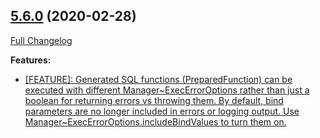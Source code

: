 ## [5.6.0](https://ugate.github.io/sqler/tree/v5.6.0) (2020-02-28)
[Full Changelog](https://ugate.github.io/sqler/compare/v5.5.0...v5.6.0)


__Features:__
* [[FEATURE]: Generated SQL functions (PreparedFunction) can be executed with different Manager~ExecErrorOptions rather than just a boolean for returning errors vs throwing them. By default, bind parameters are no longer included in errors or logging output. Use Manager~ExecErrorOptions.includeBindValues to turn them on.](https://ugate.github.io/sqler/commit/3b813989b60a8ee3fd8b0b8ed09b236651fbfad6)